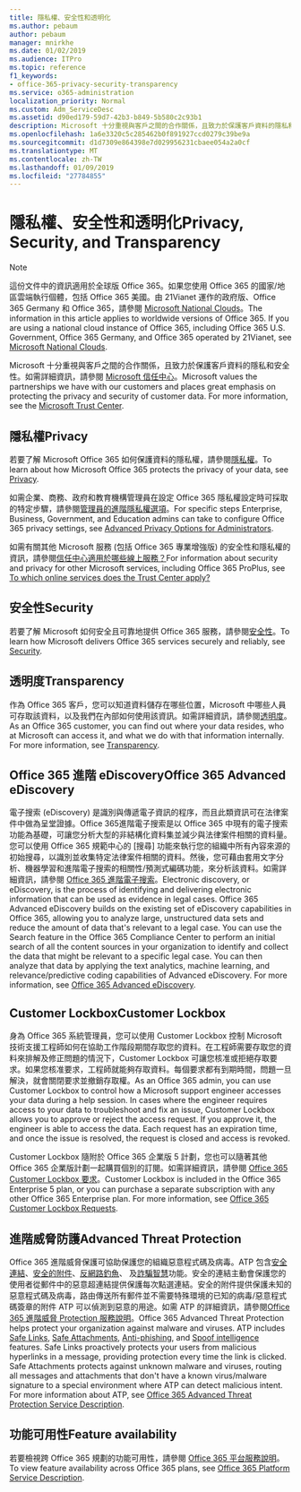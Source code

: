 ```yaml
---
title: 隱私權、安全性和透明化
ms.author: pebaum
author: pebaum
manager: mnirkhe
ms.date: 01/02/2019
ms.audience: ITPro
ms.topic: reference
f1_keywords:
- office-365-privacy-security-transparency
ms.service: o365-administration
localization_priority: Normal
ms.custom: Adm_ServiceDesc
ms.assetid: d90ed179-59d7-42b3-b849-5b580c2c93b1
description: Microsoft 十分重視與客戶之間的合作關係，且致力於保護客戶資料的隱私和安全性。如需詳細資訊，請參閱 Microsoft 信任中心。
ms.openlocfilehash: 1a6e3320c5c285462b0f891927ccd0279c39be9a
ms.sourcegitcommit: d1d7309e864398e7d029956231cbaee054a2a0cf
ms.translationtype: MT
ms.contentlocale: zh-TW
ms.lasthandoff: 01/09/2019
ms.locfileid: "27784855"
---
```

# <a name="privacy-security-and-transparency"></a><span data-ttu-id="2c055-104">隱私權、安全性和透明化</span><span class="sxs-lookup"><span data-stu-id="2c055-104">Privacy, Security, and Transparency</span></span>

> [!NOTE]
> <span data-ttu-id="2c055-p102">這份文件中的資訊適用於全球版 Office 365。如果您使用 Office 365 的國家/地區雲端執行個體，包括 Office 365 美國。由 21Vianet 運作的政府版、Office 365 Germany 和 Office 365，請參閱 [Microsoft National Clouds](https://go.microsoft.com/fwlink/?linkid=841582)。</span><span class="sxs-lookup"><span data-stu-id="2c055-p102">The information in this article applies to worldwide versions of Office 365. If you are using a national cloud instance of Office 365, including Office 365 U.S. Government, Office 365 Germany, and Office 365 operated by 21Vianet, see [Microsoft National Clouds](https://go.microsoft.com/fwlink/?linkid=841582).</span></span> 
  
<span data-ttu-id="2c055-p103">Microsoft 十分重視與客戶之間的合作關係，且致力於保護客戶資料的隱私和安全性。如需詳細資訊，請參閱 [Microsoft 信任中心](http://go.microsoft.com/fwlink/?LinkID=717951&amp;clcid=0x409)。</span><span class="sxs-lookup"><span data-stu-id="2c055-p103">Microsoft values the partnerships we have with our customers and places great emphasis on protecting the privacy and security of customer data. For more information, see the [Microsoft Trust Center](http://go.microsoft.com/fwlink/?LinkID=717951&amp;clcid=0x409).</span></span>
  
## <a name="privacy"></a><span data-ttu-id="2c055-109">隱私權</span><span class="sxs-lookup"><span data-stu-id="2c055-109">Privacy</span></span>

<span data-ttu-id="2c055-110">若要了解 Microsoft Office 365 如何保護資料的隱私權，請參閱[隱私權](http://go.microsoft.com/fwlink/?LinkID=717953&amp;clcid=0x409)。</span><span class="sxs-lookup"><span data-stu-id="2c055-110">To learn about how Microsoft Office 365 protects the privacy of your data, see [Privacy](http://go.microsoft.com/fwlink/?LinkID=717953&amp;clcid=0x409).</span></span> 
  
<span data-ttu-id="2c055-111">如需企業、商務、政府和教育機構管理員在設定 Office 365 隱私權設定時可採取的特定步驟，請參閱[管理員的進階隱私權選項](https://go.microsoft.com/fwlink/p/?LinkID=285202)。</span><span class="sxs-lookup"><span data-stu-id="2c055-111">For specific steps Enterprise, Business, Government, and Education admins can take to configure Office 365 privacy settings, see [Advanced Privacy Options for Administrators](https://go.microsoft.com/fwlink/p/?LinkID=285202).</span></span>
  
<span data-ttu-id="2c055-112">如需有關其他 Microsoft 服務 (包括 Office 365 專業增強版) 的安全性和隱私權的資訊，請參閱[信任中心適用於哪些線上服務？](https://go.microsoft.com/fwlink/p/?LinkID=281962)</span><span class="sxs-lookup"><span data-stu-id="2c055-112">For information about security and privacy for other Microsoft services, including Office 365 ProPlus, see [To which online services does the Trust Center apply?](https://go.microsoft.com/fwlink/p/?LinkID=281962)</span></span>
  
## <a name="security"></a><span data-ttu-id="2c055-113">安全性</span><span class="sxs-lookup"><span data-stu-id="2c055-113">Security</span></span>

<span data-ttu-id="2c055-114">若要了解 Microsoft 如何安全且可靠地提供 Office 365 服務，請參閱[安全性](http://go.microsoft.com/fwlink/?LinkID=717954&amp;clcid=0x409)。</span><span class="sxs-lookup"><span data-stu-id="2c055-114">To learn how Microsoft delivers Office 365 services securely and reliably, see [Security](http://go.microsoft.com/fwlink/?LinkID=717954&amp;clcid=0x409).</span></span>
  
## <a name="transparency"></a><span data-ttu-id="2c055-115">透明度</span><span class="sxs-lookup"><span data-stu-id="2c055-115">Transparency</span></span>

<span data-ttu-id="2c055-p104">作為 Office 365 客戶，您可以知道資料儲存在哪些位置，Microsoft 中哪些人員可存取該資料，以及我們在內部如何使用該資訊。如需詳細資訊，請參閱[透明度](http://go.microsoft.com/fwlink/?LinkID=717955&amp;clcid=0x409)。</span><span class="sxs-lookup"><span data-stu-id="2c055-p104">As an Office 365 customer, you can find out where your data resides, who at Microsoft can access it, and what we do with that information internally. For more information, see [Transparency](http://go.microsoft.com/fwlink/?LinkID=717955&amp;clcid=0x409).</span></span>
  
## <a name="office-365-advanced-ediscovery"></a><span data-ttu-id="2c055-118">Office 365 進階 eDiscovery</span><span class="sxs-lookup"><span data-stu-id="2c055-118">Office 365 Advanced eDiscovery</span></span>

<span data-ttu-id="2c055-p105">電子搜索 (eDiscovery) 是識別與傳遞電子資訊的程序，而且此類資訊可在法律案件中做為呈堂證據。Office 365進階電子搜索是以 Office 365 中現有的電子搜索功能為基礎，可讓您分析大型的非結構化資料集並減少與法律案件相關的資料量。您可以使用 Office 365 規範中心的 [搜尋] 功能來執行您的組織中所有內容來源的初始搜尋，以識別並收集特定法律案件相關的資料。然後，您可藉由套用文字分析、機器學習和進階電子搜索的相關性/預測式編碼功能，來分析該資料。如需詳細資訊，請參閱 [Office 365 進階電子搜索](http://go.microsoft.com/fwlink/?LinkID=717971&amp;clcid=0x409)。</span><span class="sxs-lookup"><span data-stu-id="2c055-p105">Electronic discovery, or eDiscovery, is the process of identifying and delivering electronic information that can be used as evidence in legal cases. Office 365 Advanced eDiscovery builds on the existing set of eDiscovery capabilities in Office 365, allowing you to analyze large, unstructured data sets and reduce the amount of data that's relevant to a legal case. You can use the Search feature in the Office 365 Compliance Center to perform an initial search of all the content sources in your organization to identify and collect the data that might be relevant to a specific legal case. You can then analyze that data by applying the text analytics, machine learning, and relevance/predictive coding capabilities of Advanced eDiscovery. For more information, see [Office 365 Advanced eDiscovery](http://go.microsoft.com/fwlink/?LinkID=717971&amp;clcid=0x409).</span></span>
  
## <a name="customer-lockbox"></a><span data-ttu-id="2c055-124">Customer Lockbox</span><span class="sxs-lookup"><span data-stu-id="2c055-124">Customer Lockbox</span></span>

<span data-ttu-id="2c055-p106">身為 Office 365 系統管理員，您可以使用 Customer Lockbox 控制 Microsoft 技術支援工程師如何在協助工作階段期間存取您的資料。在工程師需要存取您的資料來排解及修正問題的情況下，Customer Lockbox 可讓您核准或拒絕存取要求。如果您核准要求，工程師就能夠存取資料。每個要求都有到期時間，問題一旦解決，就會關閉要求並撤銷存取權。</span><span class="sxs-lookup"><span data-stu-id="2c055-p106">As an Office 365 admin, you can use Customer Lockbox to control how a Microsoft support engineer accesses your data during a help session. In cases where the engineer requires access to your data to troubleshoot and fix an issue, Customer Lockbox allows you to approve or reject the access request. If you approve it, the engineer is able to access the data. Each request has an expiration time, and once the issue is resolved, the request is closed and access is revoked.</span></span>
  
<span data-ttu-id="2c055-p107">Customer Lockbox 隨附於 Office 365 企業版 5 計劃，您也可以隨著其他 Office 365 企業版計劃一起購買個別的訂閱。如需詳細資訊，請參閱 [Office 365 Customer Lockbox 要求](http://go.microsoft.com/fwlink/?LinkID=717969&amp;clcid=0x409)。</span><span class="sxs-lookup"><span data-stu-id="2c055-p107">Customer Lockbox is included in the Office 365 Enterprise 5 plan, or you can purchase a separate subscription with any other Office 365 Enterprise plan. For more information, see [Office 365 Customer Lockbox Requests](http://go.microsoft.com/fwlink/?LinkID=717969&amp;clcid=0x409).</span></span>
  
## <a name="advanced-threat-protection"></a><span data-ttu-id="2c055-131">進階威脅防護</span><span class="sxs-lookup"><span data-stu-id="2c055-131">Advanced Threat Protection</span></span>

<span data-ttu-id="2c055-p108">Office 365 進階威脅保護可協助保護您的組織惡意程式碼及病毒。ATP 包含[安全連結](https://docs.microsoft.com/office365/securitycompliance/atp-safe-links)、[安全的附件](https://docs.microsoft.com/office365/securitycompliance/atp-safe-attachments)、[反網路釣魚](https://docs.microsoft.com/office365/securitycompliance/atp-anti-phishing)、 及[詐騙智慧](https://docs.microsoft.com/office365/securitycompliance/learn-about-spoof-intelligence)功能。安全的連結主動會保護您的使用者從郵件中的惡意超連結提供保護每次點選連結。安全的附件提供保護未知的惡意程式碼及病毒，路由傳送所有郵件並不需要特殊環境的已知的病毒/惡意程式碼簽章的附件 ATP 可以偵測到惡意的用途。如需 ATP 的詳細資訊，請參閱[Office 365 進階威脅 Protection 服務說明](../office-365-advanced-threat-protection-service-description.md)。</span><span class="sxs-lookup"><span data-stu-id="2c055-p108">Office 365 Advanced Threat Protection helps protect your organization against malware and viruses. ATP includes [Safe Links](https://docs.microsoft.com/office365/securitycompliance/atp-safe-links), [Safe Attachments](https://docs.microsoft.com/office365/securitycompliance/atp-safe-attachments), [Anti-phishing](https://docs.microsoft.com/office365/securitycompliance/atp-anti-phishing), and [Spoof intelligence](https://docs.microsoft.com/office365/securitycompliance/learn-about-spoof-intelligence) features. Safe Links proactively protects your users from malicious hyperlinks in a message, providing protection every time the link is clicked. Safe Attachments protects against unknown malware and viruses, routing all messages and attachments that don't have a known virus/malware signature to a special environment where ATP can detect malicious intent. For more information about ATP, see [Office 365 Advanced Threat Protection Service Description](../office-365-advanced-threat-protection-service-description.md).</span></span>
  
## <a name="feature-availability"></a><span data-ttu-id="2c055-137">功能可用性</span><span class="sxs-lookup"><span data-stu-id="2c055-137">Feature availability</span></span>

<span data-ttu-id="2c055-138">若要檢視跨 Office 365 規劃的功能可用性，請參閱 [Office 365 平台服務說明](https://technet.microsoft.com/en-us/library/office-365-platform-service-description.aspx)。</span><span class="sxs-lookup"><span data-stu-id="2c055-138">To view feature availability across Office 365 plans, see [Office 365 Platform Service Description](https://technet.microsoft.com/en-us/library/office-365-platform-service-description.aspx).</span></span>
  

